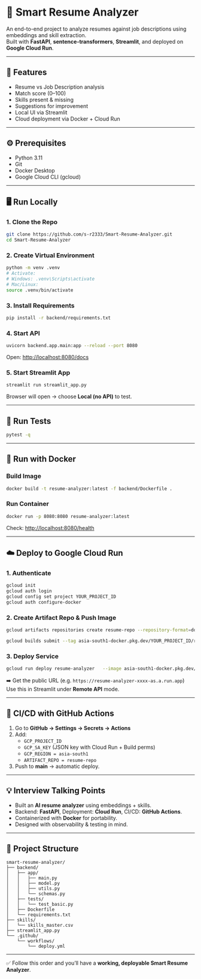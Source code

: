 # 🧠 Smart Resume Analyzer

An end-to-end project to analyze resumes against job descriptions using embeddings and skill extraction.  
Built with **FastAPI**, **sentence-transformers**, **Streamlit**, and deployed on **Google Cloud Run**.

---

## 🚀 Features
- Resume vs Job Description analysis
- Match score (0–100)
- Skills present & missing
- Suggestions for improvement
- Local UI via Streamlit
- Cloud deployment via Docker + Cloud Run

---

## ⚙️ Prerequisites
- Python 3.11
- Git
- Docker Desktop
- Google Cloud CLI (gcloud)

---

## 🖥️ Run Locally

### 1. Clone the Repo
```bash
git clone https://github.com/s-r2333/Smart-Resume-Analyzer.git
cd Smart-Resume-Analyzer
```

### 2. Create Virtual Environment
```bash
python -m venv .venv
# Activate:
# Windows: .venv\Scripts\activate
# Mac/Linux:
source .venv/bin/activate
```

### 3. Install Requirements
```bash
pip install -r backend/requirements.txt
```

### 4. Start API
```bash
uvicorn backend.app.main:app --reload --port 8080
```
Open: [http://localhost:8080/docs](http://localhost:8080/docs)

### 5. Start Streamlit App
```bash
streamlit run streamlit_app.py
```
Browser will open → choose **Local (no API)** to test.

---

## 🧪 Run Tests
```bash
pytest -q
```

---

## 🐳 Run with Docker

### Build Image
```bash
docker build -t resume-analyzer:latest -f backend/Dockerfile .
```

### Run Container
```bash
docker run -p 8080:8080 resume-analyzer:latest
```
Check: [http://localhost:8080/health](http://localhost:8080/health)

---

## ☁️ Deploy to Google Cloud Run

### 1. Authenticate
```bash
gcloud init
gcloud auth login
gcloud config set project YOUR_PROJECT_ID
gcloud auth configure-docker
```

### 2. Create Artifact Repo & Push Image
```bash
gcloud artifacts repositories create resume-repo --repository-format=docker --location=asia-south1

gcloud builds submit --tag asia-south1-docker.pkg.dev/YOUR_PROJECT_ID/resume-repo/resume-analyzer:v1 .
```

### 3. Deploy Service
```bash
gcloud run deploy resume-analyzer   --image asia-south1-docker.pkg.dev/YOUR_PROJECT_ID/resume-repo/resume-analyzer:v1   --region asia-south1   --platform managed   --allow-unauthenticated   --port 8080   --memory 2Gi   --cpu 2
```

➡️ Get the public URL (e.g. `https://resume-analyzer-xxxx-as.a.run.app`)  
Use this in Streamlit under **Remote API** mode.

---

## 🔄 CI/CD with GitHub Actions
1. Go to **GitHub → Settings → Secrets → Actions**  
2. Add:
   - `GCP_PROJECT_ID`
   - `GCP_SA_KEY` (JSON key with Cloud Run + Build perms)
   - `GCP_REGION = asia-south1`
   - `ARTIFACT_REPO = resume-repo`
3. Push to **main** → automatic deploy.

---

## 💡 Interview Talking Points
- Built an **AI resume analyzer** using embeddings + skills.  
- Backend: **FastAPI**, Deployment: **Cloud Run**, CI/CD: **GitHub Actions**.  
- Containerized with **Docker** for portability.  
- Designed with observability & testing in mind.  

---

## 📂 Project Structure
```
smart-resume-analyzer/
├── backend/
│   ├── app/
│   │   ├── main.py
│   │   ├── model.py
│   │   ├── utils.py
│   │   └── schemas.py
│   ├── tests/
│   │   └── test_basic.py
│   ├── Dockerfile
│   └── requirements.txt
├── skills/
│   └── skills_master.csv
├── streamlit_app.py
└── .github/
    └── workflows/
        └── deploy.yml
```

---

✅ Follow this order and you’ll have a **working, deployable Smart Resume Analyzer**.
